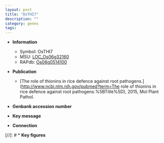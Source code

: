 ```yaml
---
layout: post
title: "OsTHI7"
description: ""
category: genes
tags: 
---
```


* **Information**  
    + Symbol: OsTHI7  
    + MSU: [LOC_Os06g32160](http://rice.uga.edu/cgi-bin/ORF_infopage.cgi?orf=LOC_Os06g32160)  
    + RAPdb: [Os06g0514100](http://rapdb.dna.affrc.go.jp/viewer/gbrowse_details/irgsp1?name=Os06g0514100)  

* **Publication**  
    + [The role of thionins in rice defence against root pathogens.](http://www.ncbi.nlm.nih.gov/pubmed?term=The role of thionins in rice defence against root pathogens.%5BTitle%5D), 2015, Mol Plant Pathol.

* **Genbank accession number**  

* **Key message**  

* **Connection**  

[//]: # * **Key figures**  


